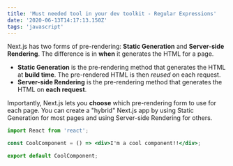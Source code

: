 ```yaml
---
title: 'Must needed tool in your dev toolkit - Regular Expressions'
date: '2020-06-13T14:17:13.150Z'
tags: 'javascript'
---
```


Next.js has two forms of pre-rendering: **Static Generation** and **Server-side Rendering**. The difference is in **when** it generates the HTML for a page.

- **Static Generation** is the pre-rendering method that generates the HTML at **build time**. The pre-rendered HTML is then _reused_ on each request.
- **Server-side Rendering** is the pre-rendering method that generates the HTML on **each request**.

Importantly, Next.js lets you **choose** which pre-rendering form to use for each page. You can create a "hybrid" Next.js app by using Static Generation for most pages and using Server-side Rendering for others.

```jsx
import React from 'react';

const CoolComponent = () => <div>I'm a cool component!!</div>;

export default CoolComponent;
```
